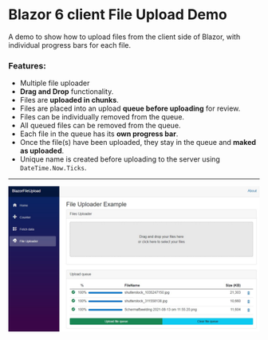 # Blazor 6 client File Upload Demo
A demo to show how to upload files from the client side of Blazor, with individual progress bars for each file.

### Features:
- Multiple file uploader
- **Drag and Drop** functionality.
- Files are **uploaded in chunks**.
- Files are placed into an upload **queue before uploading** for review.
- Files can be individually removed from the queue.
- All queued files can be removed from the queue.
- Each file in the queue has its **own progress bar**.
- Once the file(s) have been uploaded, they stay in the queue and **maked as uploaded**.
- Unique name is created before uploading to the server using `DateTime.Now.Ticks`.

---

![Blazor 6 client File Upload Demo](screenshot.jpg)
